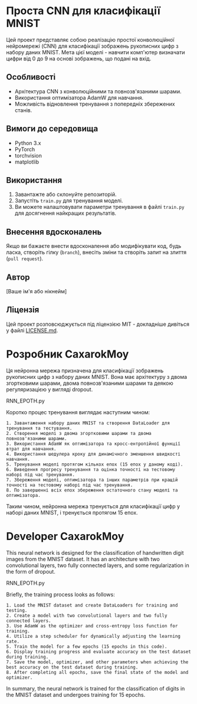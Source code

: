 # Проста CNN для класифікації MNIST

Цей проект представляє собою реалізацію простої конволюційної нейромережі (CNN) для класифікації зображень рукописних цифр з набору даних MNIST. Мета цієї моделі - навчити комп'ютер визначати цифри від 0 до 9 на основі зображень, що подані на вхід.

## Особливості

- Архітектура CNN з конволюційними та повнозв'язаними шарами.
- Використання оптимізатора AdamW для навчання.
- Можливість відновлення тренування з попередніх збережених станів.

## Вимоги до середовища

- Python 3.x
- PyTorch
- torchvision
- matplotlib

## Використання

1. Завантажте або склонуйте репозиторій.
2. Запустіть `train.py` для тренування моделі.
3. Ви можете налаштовувати параметри тренування в файлі `train.py` для досягнення найкращих результатів.

## Внесення вдосконалень

Якщо ви бажаєте внести вдосконалення або модифікувати код, будь ласка, створіть гілку (`branch`), внесіть зміни та створіть запит на злиття (`pull request`).

## Автор

[Ваше ім'я або нікнейм]

## Ліцензія

Цей проект розповсюджується під ліцензією MIT - докладніше дивіться у файлі [LICENSE.md](LICENSE.md).




























# Розробник CaxarokMoy

Ця нейронна мережа призначена для класифікації зображень рукописних цифр з набору даних MNIST. Вона має архітектуру з двома згортковими шарами, двома повнозв'язаними шарами та деякою регуляризацією у вигляді dropout.

RNN_EPOTH.py

Коротко процес тренування виглядає наступним чином:

    1. Завантаження набору даних MNIST та створення DataLoader для тренування та тестування.
    2. Створення моделі з двома згортковими шарами та двома повнозв'язаними шарами.
    3. Використання AdamW як оптимізатора та кросс-ентропійної функції втрат для навчання.
    4. Використання шедулера кроку для динамічного зменшення швидкості навчання.
    5. Тренування моделі протягом кількох епох (15 епох у даному коді).
    6. Виведення прогресу тренування та оцінка точності на тестовому наборі під час тренування.
    7. Збереження моделі, оптимізатора та інших параметрів при кращій точності на тестовому наборі під час тренування.
    8. По завершенні всіх епох збереження остаточного стану моделі та оптимізатора.

Таким чином, нейронна мережа тренується для класифікації цифр у наборі даних MNIST, і тренується протягом 15 епох.

# Developer CaxarokMoy 

This neural network is designed for the classification of handwritten digit images from the MNIST dataset. It has an architecture with two convolutional layers, two fully connected layers, and some regularization in the form of dropout.

RNN_EPOTH.py

Briefly, the training process looks as follows:

    1. Load the MNIST dataset and create DataLoaders for training and testing.
    2. Create a model with two convolutional layers and two fully connected layers.
    3. Use AdamW as the optimizer and cross-entropy loss function for training.
    4. Utilize a step scheduler for dynamically adjusting the learning rate.
    5. Train the model for a few epochs (15 epochs in this code).
    6. Display training progress and evaluate accuracy on the test dataset during training.
    7. Save the model, optimizer, and other parameters when achieving the best accuracy on the test dataset during training.
    8. After completing all epochs, save the final state of the model and optimizer.

In summary, the neural network is trained for the classification of digits in the MNIST dataset and undergoes training for 15 epochs.
